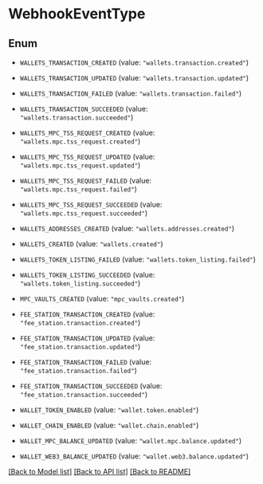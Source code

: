 # WebhookEventType

## Enum


* `WALLETS_TRANSACTION_CREATED` (value: `"wallets.transaction.created"`)

* `WALLETS_TRANSACTION_UPDATED` (value: `"wallets.transaction.updated"`)

* `WALLETS_TRANSACTION_FAILED` (value: `"wallets.transaction.failed"`)

* `WALLETS_TRANSACTION_SUCCEEDED` (value: `"wallets.transaction.succeeded"`)

* `WALLETS_MPC_TSS_REQUEST_CREATED` (value: `"wallets.mpc.tss_request.created"`)

* `WALLETS_MPC_TSS_REQUEST_UPDATED` (value: `"wallets.mpc.tss_request.updated"`)

* `WALLETS_MPC_TSS_REQUEST_FAILED` (value: `"wallets.mpc.tss_request.failed"`)

* `WALLETS_MPC_TSS_REQUEST_SUCCEEDED` (value: `"wallets.mpc.tss_request.succeeded"`)

* `WALLETS_ADDRESSES_CREATED` (value: `"wallets.addresses.created"`)

* `WALLETS_CREATED` (value: `"wallets.created"`)

* `WALLETS_TOKEN_LISTING_FAILED` (value: `"wallets.token_listing.failed"`)

* `WALLETS_TOKEN_LISTING_SUCCEEDED` (value: `"wallets.token_listing.succeeded"`)

* `MPC_VAULTS_CREATED` (value: `"mpc_vaults.created"`)

* `FEE_STATION_TRANSACTION_CREATED` (value: `"fee_station.transaction.created"`)

* `FEE_STATION_TRANSACTION_UPDATED` (value: `"fee_station.transaction.updated"`)

* `FEE_STATION_TRANSACTION_FAILED` (value: `"fee_station.transaction.failed"`)

* `FEE_STATION_TRANSACTION_SUCCEEDED` (value: `"fee_station.transaction.succeeded"`)

* `WALLET_TOKEN_ENABLED` (value: `"wallet.token.enabled"`)

* `WALLET_CHAIN_ENABLED` (value: `"wallet.chain.enabled"`)

* `WALLET_MPC_BALANCE_UPDATED` (value: `"wallet.mpc.balance.updated"`)

* `WALLET_WEB3_BALANCE_UPDATED` (value: `"wallet.web3.balance.updated"`)


[[Back to Model list]](../README.md#documentation-for-models) [[Back to API list]](../README.md#documentation-for-api-endpoints) [[Back to README]](../README.md)


